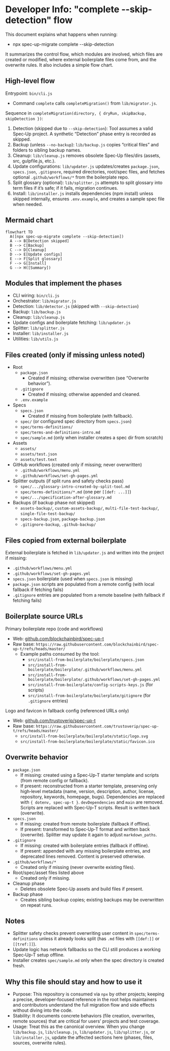 # Developer Info: "complete --skip-detection" flow

This document explains what happens when running:

- npx spec-up-migrate complete --skip-detection

It summarizes the control flow, which modules are involved, which files are created or modified, where external boilerplate files come from, and the overwrite rules. It also includes a simple flow chart.

## High-level flow

Entrypoint: `bin/cli.js`

- Command `complete` calls `completeMigration()` from `lib/migrator.js`.

Sequence in `completeMigration(directory, { dryRun, skipBackup, skipDetection })`:

1. Detection (skipped due to `--skip-detection`): Tool assumes a valid Spec‑Up project. A synthetic “Detection” phase entry is recorded as skipped.
1. Backup (unless `--no-backup`): `lib/backup.js` copies “critical files” and folders to sibling backup names.
1. Cleanup: `lib/cleanup.js` removes obsolete Spec‑Up files/dirs (assets, src, gulpfile.js, etc.).
1. Update configurations: `lib/updater.js` updates/creates `package.json`, `specs.json`, `.gitignore`, required directories, root/spec files, and fetches optional `.github/workflows/*` from the boilerplate repo.
1. Split glossary (optional): `lib/splitter.js` attempts to split glossary into term files if it’s safe; if it fails, migration continues.
1. Install: `lib/installer.js` installs dependencies (npm install) unless skipped internally, ensures `.env.example`, and creates a sample spec file when needed.


## Mermaid chart

```mermaid
flowchart TD
  A([npx spec-up-migrate complete --skip-detection])
  A --> B[Detection skipped]
  B --> C[Backup]
  C --> D[Cleanup]
  D --> E[Update configs]
  E --> F[Split glossary]
  F --> G[Install]
  G --> H([Summary])
```

## Modules that implement the phases

- CLI wiring: `bin/cli.js`
- Orchestrator: `lib/migrator.js`
- Detection: `lib/detector.js` (skipped with `--skip-detection`)
- Backup: `lib/backup.js`
- Cleanup: `lib/cleanup.js`
- Update configs and boilerplate fetching: `lib/updater.js`
- Splitter: `lib/splitter.js`
- Installer: `lib/installer.js`
- Utilities: `lib/utils.js`

## Files created (only if missing unless noted)

- Root
  - `package.json`
    - Created if missing; otherwise overwritten (see “Overwrite behavior”).
  - `.gitignore`
    - Created if missing; otherwise appended and cleaned.
  - `.env.example`
- Specs
  - `specs.json`
    - Created if missing from boilerplate (with fallback).
  - `spec/` (or configured spec directory from `specs.json`)
  - `spec/terms-definitions/`
  - `spec/terms-and-definitions-intro.md`
  - `spec/sample.md` (only when installer creates a spec dir from scratch)
- Assets
  - `assets/`
  - `assets/test.json`
  - `assets/test.text`
- GitHub workflows (created only if missing; never overwritten)
  - `.github/workflows/menu.yml`
  - `.github/workflows/set-gh-pages.yml`
- Splitter outputs (if split runs and safety checks pass)
  - `spec/.../glossary-intro-created-by-split-tool.md`
  - `spec/terms-definitions/*.md` (one per `[[def: ...]]`)
  - `spec/.../specification-after-glossary.md`
- Backups (if backup phase not skipped)
  - `assets-backup/`, `custom-assets-backup/`, `multi-file-test-backup/`, `single-file-test-backup/`
  - `specs-backup.json`, `package-backup.json`
  - `.gitignore-backup`, `.github-backup/`

## Files copied from external boilerplate

External boilerplate is fetched in `lib/updater.js` and written into the project if missing:

- `.github/workflows/menu.yml`
- `.github/workflows/set-gh-pages.yml`
- `specs.json` boilerplate (used when `specs.json` is missing)
- `package.json` scripts are populated from a remote config (with local fallback if fetching fails)
- `.gitignore` entries are populated from a remote baseline (with fallback if fetching fails)

## Boilerplate source URLs

Primary boilerplate repo (code and workflows)

- Web: [github.com/blockchainbird/spec-up-t](https://github.com/blockchainbird/spec-up-t)
- Raw base: `https://raw.githubusercontent.com/blockchainbird/spec-up-t/refs/heads/master/`
  - Example paths consumed by the tool:
    - `src/install-from-boilerplate/boilerplate/specs.json`
    - `src/install-from-boilerplate/boilerplate/.github/workflows/menu.yml`
    - `src/install-from-boilerplate/boilerplate/.github/workflows/set-gh-pages.yml`
    - `src/install-from-boilerplate/config-scripts-keys.js` (for scripts)
    - `src/install-from-boilerplate/boilerplate/gitignore` (for `.gitignore` entries)

Logo and favicon in fallback config (referenced URLs only)

- Web: [github.com/trustoverip/spec-up-t](https://github.com/trustoverip/spec-up-t)
- Raw base: `https://raw.githubusercontent.com/trustoverip/spec-up-t/refs/heads/master/`
  - `src/install-from-boilerplate/boilerplate/static/logo.svg`
  - `src/install-from-boilerplate/boilerplate/static/favicon.ico`

## Overwrite behavior

- `package.json`
  - If missing: created using a Spec‑Up‑T starter template and scripts (from remote config or fallback).
  - If present: reconstructed from a starter template, preserving only high‑level metadata (name, version, description, author, license, repository, keywords, homepage, bugs). Dependencies are replaced with `{ dotenv, spec-up-t }`. `devDependencies` and `main` are removed. Scripts are replaced with Spec‑Up‑T scripts. Result is written back (overwrite).
- `specs.json`
  - If missing: created from remote boilerplate (fallback if offline).
  - If present: transformed to Spec‑Up‑T format and written back (overwrite). Splitter may update it again to adjust `markdown_paths`.
- `.gitignore`
  - If missing: created with boilerplate entries (fallback if offline).
  - If present: appended with any missing boilerplate entries, and deprecated lines removed. Content is preserved otherwise.
- `.github/workflows/*`
  - Created only if missing (never overwrite existing files).
- Root/spec/asset files listed above
  - Created only if missing.
- Cleanup phase
  - Deletes obsolete Spec‑Up assets and build files if present.
- Backup phase
  - Creates sibling backup copies; existing backups may be overwritten on repeat runs.

## Notes

- Splitter safety checks prevent overwriting user content in `spec/terms-definitions` unless it already looks split (has `.md` files with `[[def:]]` or `[[tref:]]`).
- Update logic has network fallbacks so the CLI still produces a working Spec‑Up‑T setup offline.
- Installer creates `spec/sample.md` only when the spec directory is created fresh.

## Why this file should stay and how to use it

- Purpose: This repository is consumed via `npx` by other projects; keeping a precise, developer‑focused reference in the root helps maintainers and contributors understand the full migration flow and side effects without diving into the code.
- Stability: It documents concrete behaviors (file creation, overwrites, remote sources) that are critical for users’ projects and test coverage.
- Usage: Treat this as the canonical overview. When you change `lib/backup.js`, `lib/cleanup.js`, `lib/updater.js`, `lib/splitter.js`, or `lib/installer.js`, update the affected sections here (phases, files, sources, overwrite rules).
